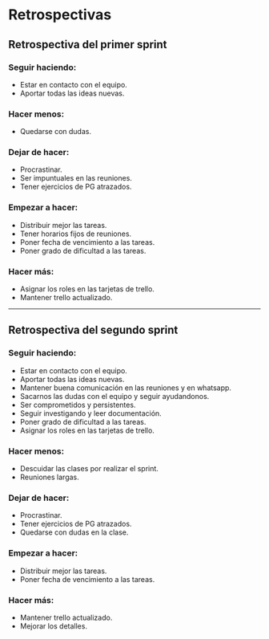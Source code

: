# Retrospectivas 

## Retrospectiva del primer sprint

### Seguir haciendo:
* Estar en contacto con el equipo.
* Aportar todas las ideas nuevas.

### Hacer menos:
* Quedarse con dudas.

### Dejar de hacer:
* Procrastinar.
* Ser impuntuales en las reuniones.
* Tener ejercicios de PG atrazados.

### Empezar a hacer:
* Distribuir mejor las tareas.
* Tener horarios fijos de reuniones.
* Poner fecha de vencimiento a las tareas.
* Poner grado de dificultad a las tareas.

### Hacer más:
* Asignar los roles en las tarjetas de trello.
* Mantener trello actualizado.

---------------------------------------------------------------------------
## Retrospectiva del segundo sprint

### Seguir haciendo:
* Estar en contacto con el equipo.
* Aportar todas las ideas nuevas.
* Mantener buena comunicación en las reuniones y en whatsapp.
* Sacarnos las dudas con el equipo y seguir ayudandonos.
* Ser comprometidos y persistentes.
* Seguir investigando y leer documentación.
* Poner grado de dificultad a las tareas.
* Asignar los roles en las tarjetas de trello.

### Hacer menos:
* Descuidar las clases por realizar el sprint.
* Reuniones largas.

### Dejar de hacer:
* Procrastinar.
* Tener ejercicios de PG atrazados.
* Quedarse con dudas en la clase.

### Empezar a hacer:
* Distribuir mejor las tareas.
* Poner fecha de vencimiento a las tareas.

### Hacer más:
* Mantener trello actualizado.
* Mejorar los detalles.
